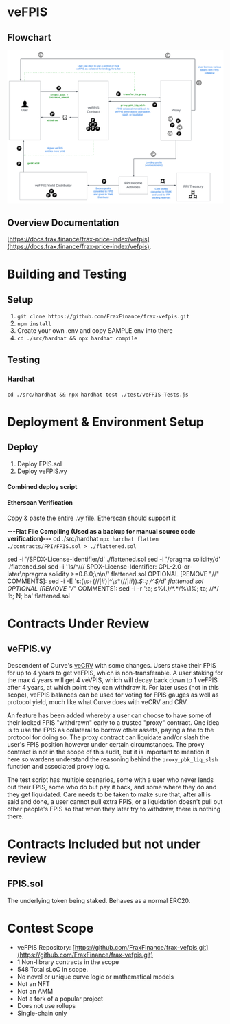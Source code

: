 # veFPIS
## Flowchart
![veFPIS Flowchart](veFPIS.svg)
## Overview Documentation
[https://docs.frax.finance/frax-price-index/vefpis](https://docs.frax.finance/frax-price-index/vefpis).


<!-- //////////////////////////////////////////////////////////////// -->
# Building and Testing
## Setup
1) ```git clone https://github.com/FraxFinance/frax-vefpis.git```
2) ```npm install```
3) Create your own .env and copy SAMPLE.env into there
4) ```cd ./src/hardhat && npx hardhat compile```

## Testing
### Hardhat
```cd ./src/hardhat && npx hardhat test ./test/veFPIS-Tests.js```


<!-- //////////////////////////////////////////////////////////////// -->
# Deployment & Environment Setup
## Deploy
1) Deploy FPIS.sol
2) Deploy veFPIS.vy

#### Combined deploy script


#### Etherscan Verification
Copy & paste the entire .vy file. Etherscan should support it

**---Flat File Compiling (Used as a backup for manual source code verification)---**
cd ./src/hardhat
```npx hardhat flatten ./contracts/FPI/FPIS.sol > ./flattened.sol```

sed -i '/SPDX-License-Identifier/d' ./flattened.sol
sed -i '/pragma solidity/d' ./flattened.sol
sed -i '1s/^/\/\/ SPDX-License-Identifier: GPL-2.0-or-later\npragma solidity >=0.8.0;\n\n/' flattened.sol
OPTIONAL [REMOVE "//" COMMENTS]: sed -i -E 's:(\s+(//|#)|^\s*(//|#)).*$::; /^$/d' flattened.sol
OPTIONAL [REMOVE "/*" COMMENTS]: sed -i -r ':a; s%(.*)/\*.*\*/%\1%; ta; /\/\*/ !b; N; ba' flattened.sol

<!-- //////////////////////////////////////////////////////////////// -->
# Contracts Under Review
## veFPIS.vy
Descendent of Curve's [veCRV](https://curve.readthedocs.io/dao-vecrv.html) with some changes. Users stake their FPIS for up to 4 years to get veFPIS, which is non-transferable. A user staking for the max 4 years will get 4 veVPIS, which will decay back down to 1 veFPIS after 4 years, at which point they can withdraw it. For later uses (not in this scope), veFPIS balances can be used for voting for FPIS gauges as well as protocol yield, much like what Curve does with veCRV and CRV. 

An feature has been added whereby a user can choose to have some of their locked FPIS "withdrawn" early to a trusted "proxy" contract. One idea is to use the FPIS as collateral to borrow other assets, paying a fee to the protocol for doing so. The proxy contract can liquidate and/or slash the user's FPIS position however under certain circumstances. The proxy contract is not in the scope of this audit, but it is important to mention it here so wardens understand the reasoning behind the ```proxy_pbk_liq_slsh``` function and associated proxy logic.

The test script has multiple scenarios, some with a user who never lends out their FPIS, some who do but pay it back, and some where they do and they get liquidated. Care needs to be taken to make sure that, after all is said and done, a user cannot pull extra FPIS, or a liquidation doesn't pull out other people's FPIS so that when they later try to withdraw, there is nothing there.

<!-- //////////////////////////////////////////////////////////////// -->
# Contracts Included but not under review
## FPIS.sol
The underlying token being staked. Behaves as a normal ERC20.

<!-- //////////////////////////////////////////////////////////////// -->
# Contest Scope
- veFPIS Repository: [https://github.com/FraxFinance/frax-vefpis.git](https://github.com/FraxFinance/frax-vefpis.git)
- 1 Non-library contracts in the scope
- 548 Total sLoC in scope.
- No novel or unique curve logic or mathematical models
- Not an NFT
- Not an AMM
- Not a fork of a popular project
- Does not use rollups
- Single-chain only